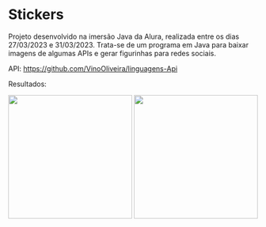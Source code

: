 # Stickers
Projeto desenvolvido na imersão Java da Alura, realizada entre os dias 27/03/2023 e 31/03/2023. Trata-se de um programa em Java para baixar imagens de algumas APIs e gerar figurinhas para redes sociais.

API: https://github.com/VinoOliveira/linguagens-Api

Resultados:

<div align="center">
<img src="https://user-images.githubusercontent.com/110551143/229195044-21630b26-1460-4632-8154-8ebeb6b87ba7.png" width="250px" />
<img src="https://user-images.githubusercontent.com/110551143/229195320-7885f7a9-e03f-4b91-9708-69c7fa7917c1.png" width="250px" />
</div>

